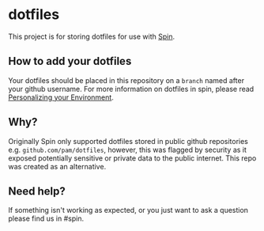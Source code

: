 # dotfiles
This project is for storing dotfiles for use with [Spin](https://development.shopify.io/engineering/keytech/spin). 

## How to add your dotfiles
Your dotfiles should be placed in this repository on a `branch` named after your github username. For more information on dotfiles in spin, please read [Personalizing your Environment](https://development.shopify.io/engineering/keytech/spin/isospin/tools#Personalizing_your_environment).

## Why?
Originally Spin only supported dotfiles stored in public github repositories e.g. `github.com/pam/dotfiles`, however, this was flagged by security as it exposed potentially sensitive or private data to the public internet. This repo was created as an alternative.

## Need help?
If something isn't working as expected, or you just want to ask a question please find us in #spin.
